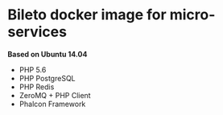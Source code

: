 # Bileto docker image for micro-services

**Based on Ubuntu 14.04**

- PHP 5.6
- PHP PostgreSQL
- PHP Redis
- ZeroMQ + PHP Client
- Phalcon Framework
